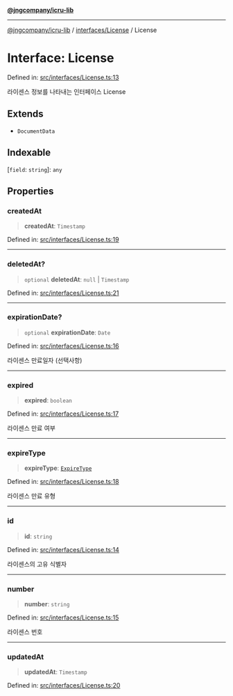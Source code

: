 [**@jngcompany/icru-lib**](../../../README.md)

***

[@jngcompany/icru-lib](../../../README.md) / [interfaces/License](../README.md) / License

# Interface: License

Defined in: [src/interfaces/License.ts:13](https://github.com/jngcompany/icru-lib/blob/d3a4d9c24074b22f396121b6f6d7c5106c66ae75/src/interfaces/License.ts#L13)

라이센스 정보를 나타내는 인터페이스
 License

## Extends

- `DocumentData`

## Indexable

\[`field`: `string`\]: `any`

## Properties

### createdAt

> **createdAt**: `Timestamp`

Defined in: [src/interfaces/License.ts:19](https://github.com/jngcompany/icru-lib/blob/d3a4d9c24074b22f396121b6f6d7c5106c66ae75/src/interfaces/License.ts#L19)

***

### deletedAt?

> `optional` **deletedAt**: `null` \| `Timestamp`

Defined in: [src/interfaces/License.ts:21](https://github.com/jngcompany/icru-lib/blob/d3a4d9c24074b22f396121b6f6d7c5106c66ae75/src/interfaces/License.ts#L21)

***

### expirationDate?

> `optional` **expirationDate**: `Date`

Defined in: [src/interfaces/License.ts:16](https://github.com/jngcompany/icru-lib/blob/d3a4d9c24074b22f396121b6f6d7c5106c66ae75/src/interfaces/License.ts#L16)

라이센스 만료일자 (선택사항)

***

### expired

> **expired**: `boolean`

Defined in: [src/interfaces/License.ts:17](https://github.com/jngcompany/icru-lib/blob/d3a4d9c24074b22f396121b6f6d7c5106c66ae75/src/interfaces/License.ts#L17)

라이센스 만료 여부

***

### expireType

> **expireType**: [`ExpireType`](../../../enums/ExpireType/enumerations/ExpireType.md)

Defined in: [src/interfaces/License.ts:18](https://github.com/jngcompany/icru-lib/blob/d3a4d9c24074b22f396121b6f6d7c5106c66ae75/src/interfaces/License.ts#L18)

라이센스 만료 유형

***

### id

> **id**: `string`

Defined in: [src/interfaces/License.ts:14](https://github.com/jngcompany/icru-lib/blob/d3a4d9c24074b22f396121b6f6d7c5106c66ae75/src/interfaces/License.ts#L14)

라이센스의 고유 식별자

***

### number

> **number**: `string`

Defined in: [src/interfaces/License.ts:15](https://github.com/jngcompany/icru-lib/blob/d3a4d9c24074b22f396121b6f6d7c5106c66ae75/src/interfaces/License.ts#L15)

라이센스 번호

***

### updatedAt

> **updatedAt**: `Timestamp`

Defined in: [src/interfaces/License.ts:20](https://github.com/jngcompany/icru-lib/blob/d3a4d9c24074b22f396121b6f6d7c5106c66ae75/src/interfaces/License.ts#L20)
